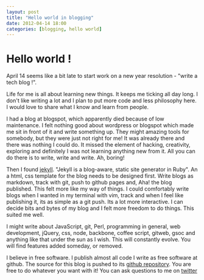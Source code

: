 ```yaml
---
layout: post
title: "Hello world in blogging"
date: 2012-04-14 18:00
categories: [blogging, hello world] 
---
```


# Hello world !

April 14 seems like a bit late to start work on a new year resolution - "write a tech blog !".

Life for me is all about learning new things. It keeps me ticking all day long. I don't like writing a lot and I plan to put more code and less philosophy here. I would love to share what I know and learn from people.

I had a blog at blogspot, which apparently died because of low maintenance. I felt nothing good about wordpress or blogspot which made me sit in front of it and write something up. They might amazing tools for somebody, but they were just not right for me! It was already there and there was nothing I could do. It missed the element of hacking, creativity, exploring and definitely I was not learning anything new from it. All you can do there is to write, write and write. Ah, boring!

Then I found [jekyll](https://github.com/mojombo/jekyll/). "Jekyll is a blog-aware, static site generator in Ruby". An a html, css template for the blog needs to be designed first. Write blogs as markdown, track with git, push to github pages and, Aha! the blog published. This felt more like my way of things. I could comfortably write blogs when I wanted in my terminal with vim, track and when I feel like publishing it, its as simple as a git push. Its a lot more interactive. I can decide bits and bytes of my blog and I felt more freedom to do things. This suited me well.

I might write about JavaScript, git, Perl, programming in general, web development, jQuery, css, node, backbone, coffee script, gitweb, gsoc and anything like that under the sun as I wish. This will constantly evolve. You will find features added someday, or removed.

I believe in free software. I publish almost all code I write as free software at github. The source for this blog is pushed to its [github repository](https://github.com/jaseemabid/jaseemabid.github.com). You are free to do whatever you want with it! You can ask questions to me on [twitter](http://www.twitter.com/jaseemabid)
